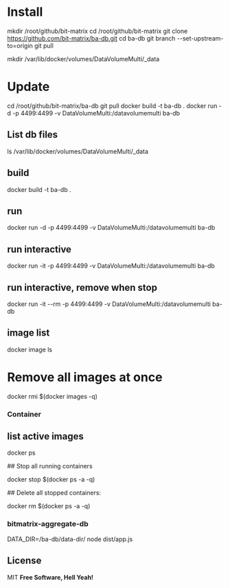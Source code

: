 # Install

mkdir /root/github/bit-matrix
cd /root/github/bit-matrix
git clone https://github.com/bit-matrix/ba-db.git
cd ba-db
git branch --set-upstream-to=origin
git pull

mkdir /var/lib/docker/volumes/DataVolumeMulti/\_data

# Update

cd /root/github/bit-matrix/ba-db
git pull
docker build -t ba-db .
docker run -d -p 4499:4499 -v DataVolumeMulti:/datavolumemulti ba-db

## List db files

ls /var/lib/docker/volumes/DataVolumeMulti/\_data

## build

docker build -t ba-db .

## run

docker run -d -p 4499:4499 -v DataVolumeMulti:/datavolumemulti ba-db

## run interactive

docker run -it -p 4499:4499 -v DataVolumeMulti:/datavolumemulti ba-db

## run interactive, remove when stop

docker run -it --rm -p 4499:4499 -v DataVolumeMulti:/datavolumemulti ba-db

## image list

docker image ls

# Remove all images at once

docker rmi $(docker images -q)

### Container

## list active images

docker ps

## Stop all running containers

docker stop $(docker ps -a -q)

## Delete all stopped containers:

docker rm $(docker ps -a -q)

### bitmatrix-aggregate-db

DATA_DIR=/ba-db/data-dir/ node dist/app.js

## License

MIT
**Free Software, Hell Yeah!**
